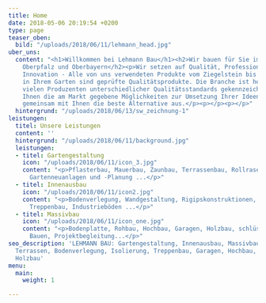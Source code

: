 ```yaml
---
title: Home
date: 2018-05-06 20:19:54 +0200
type: page
teaser_oben:
  bild: "/uploads/2018/06/11/lehmann_head.jpg"
uber_uns:
  content: "<h1>Willkommen bei Lehmann Bau</h1><h2>Wir bauen für Sie im Raum <br>Niederbayern,
    Oberpfalz und Oberbayern</h2><p>Wir setzen auf Qualität, Professionalität und
    Innovation - Alle von uns verwendeten Produkte vom Ziegelstein bis hin zum Baum
    in Ihrem Garten sind geprüfte Qualitätsprodukte. Die Branche ist heutzutage von
    vielen Produzenten unterschiedlicher Qualitätsstandards gekennzeichnet, wir zeigen
    Ihnen die am Markt gegebene Möglichkeiten zur Umsetzung Ihrer Ideen und wählen
    gemeinsam mit Ihnen die beste Alternative aus.</p><p></p><p></p>"
  hintergrund: "/uploads/2018/06/13/sw_zeichnung-1"
leistungen:
  titel: Unsere Leistungen
  content: ''
  hintergrund: "/uploads/2018/06/11/background.jpg"
  leistungen:
  - titel: Gartengestaltung
    icon: "/uploads/2018/06/11/icon_3.jpg"
    content: "<p>Pflasterbau, Mauerbau, Zaunbau, Terrassenbau, Rollrasen, Pflanzenhandel,
      Gartenneuanlagen und -Planung ...</p>"
  - titel: Innenausbau
    icon: "/uploads/2018/06/11/icon2.jpg"
    content: "<p>Bodenverlegung, Wandgestaltung, Rigipskonstruktionen, Isolierung,
      Treppenbau, Industrieböden ...</p>"
  - titel: Massivbau
    icon: "/uploads/2018/06/11/icon_one.jpg"
    content: "<p>Bodenplatte, Rohbau, Hochbau, Garagen, Holzbau, schlüsselfertiges
      Bauen, Projektbegleitung...</p>"
seo_description: 'LEHMANN BAU: Gartengestaltung, Innenausbau, Massivbau: Pflasterarbeiten,
  Terrassen, Bodenverlegung, Isolierung, Treppenbau, Garagen, Hochbau, Rohbau, Bodenplatte,
  Holzbau'
menu:
  main:
    weight: 1

---
```

